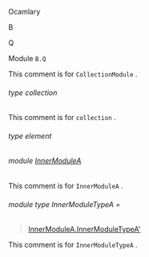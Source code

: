 Ocamlary

B

Q

Module `B.Q`

This comment is for `CollectionModule` .

<a id="type-collection"></a>

###### type collection

This comment is for `collection` .

<a id="type-element"></a>

###### type element

<a id="module-InnerModuleA"></a>

###### module [InnerModuleA](Ocamlary.module-type-B.Q.InnerModuleA.md)

This comment is for `InnerModuleA` .

<a id="module-type-InnerModuleTypeA"></a>

###### module type InnerModuleTypeA =

> [InnerModuleA.InnerModuleTypeA'](Ocamlary.module-type-B.Q.InnerModuleA.module-type-InnerModuleTypeA'.md)

This comment is for `InnerModuleTypeA` .

